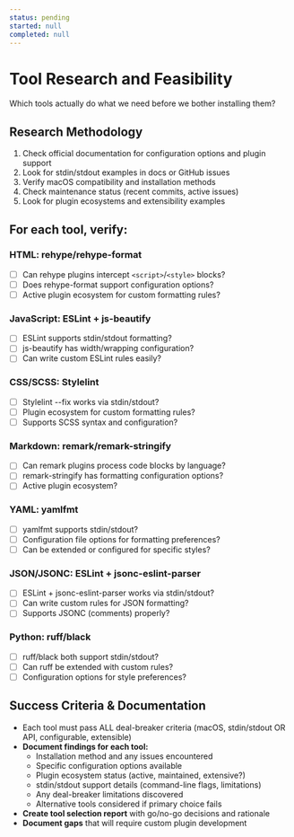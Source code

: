 ```yaml
---
status: pending
started: null
completed: null
---
```


# Tool Research and Feasibility

Which tools actually do what we need before we bother installing them?

## Research Methodology

1. Check official documentation for configuration options and plugin support
2. Look for stdin/stdout examples in docs or GitHub issues
3. Verify macOS compatibility and installation methods
4. Check maintenance status (recent commits, active issues)
5. Look for plugin ecosystems and extensibility examples

## For each tool, verify:

### HTML: rehype/rehype-format
- [ ] Can rehype plugins intercept `<script>`/`<style>` blocks?  
- [ ] Does rehype-format support configuration options?
- [ ] Active plugin ecosystem for custom formatting rules?

### JavaScript: ESLint + js-beautify
- [ ] ESLint supports stdin/stdout formatting?
- [ ] js-beautify has width/wrapping configuration?
- [ ] Can write custom ESLint rules easily?

### CSS/SCSS: Stylelint
- [ ] Stylelint --fix works via stdin/stdout?
- [ ] Plugin ecosystem for custom formatting rules?
- [ ] Supports SCSS syntax and configuration?

### Markdown: remark/remark-stringify
- [ ] Can remark plugins process code blocks by language?
- [ ] remark-stringify has formatting configuration options?
- [ ] Active plugin ecosystem?

### YAML: yamlfmt
- [ ] yamlfmt supports stdin/stdout?
- [ ] Configuration file options for formatting preferences?
- [ ] Can be extended or configured for specific styles?

### JSON/JSONC: ESLint + jsonc-eslint-parser
- [ ] ESLint + jsonc-eslint-parser works via stdin/stdout?
- [ ] Can write custom rules for JSON formatting?
- [ ] Supports JSONC (comments) properly?

### Python: ruff/black
- [ ] ruff/black both support stdin/stdout?
- [ ] Can ruff be extended with custom rules?
- [ ] Configuration options for style preferences?

## Success Criteria & Documentation

- Each tool must pass ALL deal-breaker criteria (macOS, stdin/stdout OR API, configurable, extensible)
- **Document findings for each tool:**
  - Installation method and any issues encountered
  - Specific configuration options available
  - Plugin ecosystem status (active, maintained, extensive?)
  - stdin/stdout support details (command-line flags, limitations)
  - Any deal-breaker limitations discovered
  - Alternative tools considered if primary choice fails
- **Create tool selection report** with go/no-go decisions and rationale
- **Document gaps** that will require custom plugin development